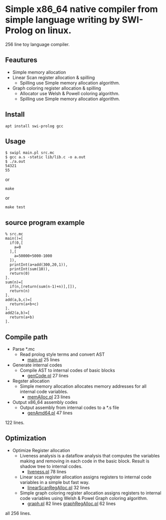 # Simple x86_64 native compiler from simple language writing by SWI-Prolog on linux.

256 line toy language compiler.

## Feautures

- Simple memory allocation
- Linear Scan register allocation & spilling
    - Spilling use Simple memory allocation algorithm.
- Graph coloring register allocation & spilling
    - Allocator use Welsh & Powell coloring algorithm.
    - Spilling use Simple memory allocation algorithm.

## Install

    apt install swi-prolog gcc

## Usage

    $ swipl main.pl src.mc
    $ gcc a.s -static lib/lib.c -o a.out
    $ ./a.out
    54321
    55

or

    make

or

    make test


## source program example

    % src.mc
    main()=[
      if(0,[
        a=0
      ],[
        a=50000+5000-1000
      ]),
      printInt(a+add(300,20,1)),
      printInt(sum(10)),
      return(0)
    ].
    sum(n)=[
      if(n,[return(sum(n-1)+n)],[]),
      return(n)
    ].
    add(a,b,c)=[
      return(a+b+c)
    ].
    add2(a,b)=[
      return(a+b)
    ].

## Compile path

- Parse *.mc
    - Read prolog style terms and convert AST
        - [main.pl](main.pl) 25 lines
- Generate internal codes
    - Compile AST to internal codes of basic blocks
        - [genCode.pl](genCode.pl) 27 lines
- Regster allocation
    - Simple memory allocation allocates memory addresses for all internal code variables.
        - [memAlloc.pl](memAlloc.pl) 23 lines
- Output x86_64 assembly codes
    - Output assembly from internal codes to a *.s file
        - [genAmd64.pl](genAmd64.pl) 47 lines

122 lines.

## Optimization

- Optimize Register allocation
    - Liveness analysis is a dataflow analysis that computes the variables making and removing in each code in the basic block. Result is shadow tree to internal codes.
        - [liveness.pl](liveness.pl) 78 lines
    - Linear scan register allocation assigns registers to internal code variables in a simple but fast way.
        - [linearScanRegAlloc.pl](linearScanRegAlloc.pl) 32 lines
    - Simple graph coloring register allocation assigns registers to internal code variables using Welsh & Powel Graph coloring algorithm.
        - [graph.pl](graph.pl) 82 lines [graphRegAlloc.pl](graphRegAlloc.pl) 62 lines

all 256 lines.
